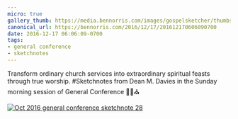 ```yaml
---
micro: true
gallery_thumb: https://media.bennorris.com/images/gospelsketcher/thumbs/oct-16-4-davies.jpg
canonical_url: https://bennorris.com/2016/12/17/201612170606090700
date: 2016-12-17 06:06:09-0700
tags:
- general conference
- sketchnotes
---
```


Transform ordinary church services into extraordinary spiritual feasts through true worship.
#Sketchnotes from Dean M. Davies in the Sunday morning session of General Conference ✍🏼⛪️

[![Oct 2016 general conference sketchnote 28](https://media.bennorris.com/images/gospelsketcher/general-conference/oct-2016/oct-16-4-davies.jpg)](https://media.bennorris.com/images/gospelsketcher/general-conference/oct-2016/oct-16-4-davies.jpg)